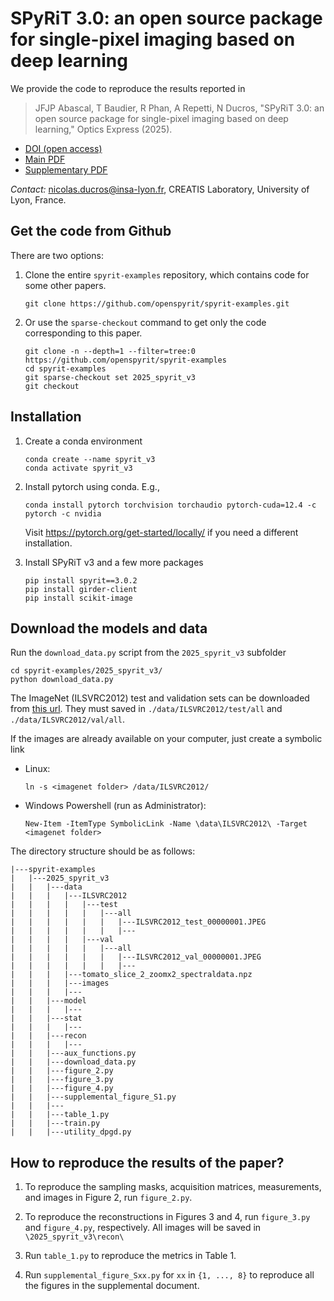 # SPyRiT 3.0: an open source package for single-pixel imaging based on deep learning

We provide the code to reproduce the results reported in

> JFJP Abascal, T Baudier, R Phan, A Repetti, N Ducros, "SPyRiT 3.0: an open source package for single-pixel imaging based on deep learning," Optics Express (2025). 
* [DOI (open access)](https://doi.org/10.1364/OE.559227)
* [Main PDF](https://hal.science/hal-04662876/document)
* [Supplementary PDF](https://hal.science/hal-04662876/preview/supplementary_v4.pdf)

*Contact:* nicolas.ducros@insa-lyon.fr, CREATIS Laboratory, University of Lyon, France.

## Get the code from Github

There are two options:

1. Clone the entire `spyrit-examples` repository, which contains code for some other papers.
    ```shell
    git clone https://github.com/openspyrit/spyrit-examples.git
    ```

2. Or use the `sparse-checkout` command to get only the code corresponding to this paper.
    ```shell
    git clone -n --depth=1 --filter=tree:0 https://github.com/openspyrit/spyrit-examples
    cd spyrit-examples
    git sparse-checkout set 2025_spyrit_v3
    git checkout
    ```
## Installation

1. Create a conda environment
    ```shell
    conda create --name spyrit_v3
    conda activate spyrit_v3
    ```

1. Install pytorch using conda. E.g.,
    ```shell
    conda install pytorch torchvision torchaudio pytorch-cuda=12.4 -c pytorch -c nvidia
    ```
    Visit https://pytorch.org/get-started/locally/ if you need a different installation.

1. Install SPyRiT v3 and a few more packages
    ```shell
    pip install spyrit==3.0.2
    pip install girder-client
    pip install scikit-image
    ```

## Download the models and data

Run the `download_data.py` script from the `2025_spyrit_v3` subfolder
```shell
cd spyrit-examples/2025_spyrit_v3/ 
python download_data.py
```


The ImageNet (ILSVRC2012) test and validation sets can be downloaded from [this url](https://image-net.org/challenges/LSVRC/2012/2012-downloads.php). They must saved in `./data/ILSVRC2012/test/all` and `./data/ILSVRC2012/val/all`. 

If the images are already available on your computer, just create a symbolic link

* Linux:

    ```shell
    ln -s <imagenet folder> /data/ILSVRC2012/ 
    ```

* Windows Powershell (run as Administrator):

    ```shell
    New-Item -ItemType SymbolicLink -Name \data\ILSVRC2012\ -Target <imagenet folder>
    ```
The directory structure should be as follows:

```
|---spyrit-examples
|   |---2025_spyrit_v3
|   |   |---data
|   |   |   |---ILSVRC2012
|   |   |   |   |---test
|   |   |   |   |   |---all
|   |   |   |   |   |   |---ILSVRC2012_test_00000001.JPEG
|   |   |   |   |   |   |---
|   |   |   |   |---val
|   |   |   |   |   |---all
|   |   |   |   |   |   |---ILSVRC2012_val_00000001.JPEG
|   |   |   |   |   |   |---
|   |   |   |---tomato_slice_2_zoomx2_spectraldata.npz
|   |   |   |---images
|   |   |   |---
|   |   |---model
|   |   |   |---
|   |   |---stat
|   |   |   |---
|   |   |---recon
|   |   |   |---
|   |   |---aux_functions.py
|   |   |---download_data.py
|   |   |---figure_2.py
|   |   |---figure_3.py
|   |   |---figure_4.py
|   |   |---supplemental_figure_S1.py
|   |   |---
|   |   |---table_1.py
|   |   |---train.py
|   |   |---utility_dpgd.py
```

## How to reproduce the results of the paper?
1. To reproduce the sampling masks, acquisition matrices, measurements, and images in Figure 2, run `figure_2.py`. 

2. To reproduce the reconstructions in Figures 3 and 4, run `figure_3.py` and `figure_4.py`, respectively. All images will be saved in `\2025_spyrit_v3\recon\`

3. Run `table_1.py` to reproduce the metrics in Table 1.

4. Run `supplemental_figure_Sxx.py` for `xx` in `{1, ..., 8}` to reproduce all the figures in the supplemental document.